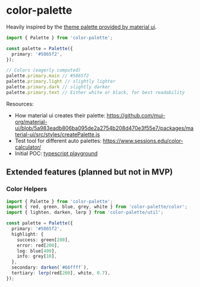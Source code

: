 # color-palette

Heavily inspired by the [theme palette provided by material ui](https://material-ui.com/customization/palette/).

```ts
import { Palette } from 'color-palette';

const palette = Palette({
  primary: '#5865f2',
});

// Colors (eagerly computed)
palette.primary.main // #5865f2
palette.primary.light // slightly lighter
palette.primary.dark // slightly darker
palette.primary.text // Either white or black, for best readability
```

Resources: 

* How material ui creates their palette: https://github.com/mui-org/material-ui/blob/5a983eadb806ba095de2a2754b208d470e3f55e7/packages/material-ui/src/styles/createPalette.js
* Test tool for different auto palettes: https://www.sessions.edu/color-calculator/
* Initial POC: [typescript playground](https://www.typescriptlang.org/play?#code/C4TwDgpgBAkgCgQwDYWMCAVCBbMSHpQC8UA3lANoDWUAlgHZQDOwATgwOYC6AXM25ygAfWIhRpMOPAWgBfAFDzQkWAGEA9knWsAygHcCAYwAWxMvKiWo2BAz4t29DgG4LVpLQ7Hg9gU9dWUAAmCKxUvo4ubpboAB4+-JGuCkrg0PDIqOgAPBhQEPEQ9EFMopkSWLj46AB8ZqTRlDQMUFQQIOoAZlAYvD3UXPmFxaUZ4uiV0oSNgQD8ZeMQuQM1M1Z8MBpaugbAJsmKhur0LFAcRRCsMlva+kamJAAUAEYITBA3rBGcAJQbn3c9g86o8GoEbHYoK93p8ADSNDxeBLQj6abTwwIhMJ8FFwxpxZFvVHbeGyH6ueRHE7AKBiLLQEi5IboEYLemTaoQGqPdBVGR8DB-NkSXJ1IirQIAeWeACsIIZgAA6IoCCBMHlSTk-RWsCBBACuhggj0euqYsKaFoAblwfsQQWDAlZFS6zRinZYBnxlBAulArcQiCQAOQOTjBqDzc70S7XNE7e6PK12vh0iRJn7uyxki2kMlQN7CnIYGoUqmnMDlQgkNPoUGNMDsGysEB8YMAYgAzJ2ACw9oJBYNZqDGTzGRHePiOj2N2jN1tQDsDzqdACsq6HjQUZLLxyYmggiq0HEelcW5PkQA)

## Extended features (planned but not in MVP)

### Color Helpers

```ts
import { Palette } from 'color-palette';
import { red, green, blue, grey, white } from 'color-palette/color';
import { lighten, darken, lerp } from 'color-palette/util';

const palette = Palette({
  primary: '#5865f2',
  highlight: {
    success: green[200],
    error: red[200],
    log: blue[400],
    info: grey[10],
  },
  secondary: darken(`#66ffff`),
  tertiary: lerp(red[200], white, 0.7),
});
```

